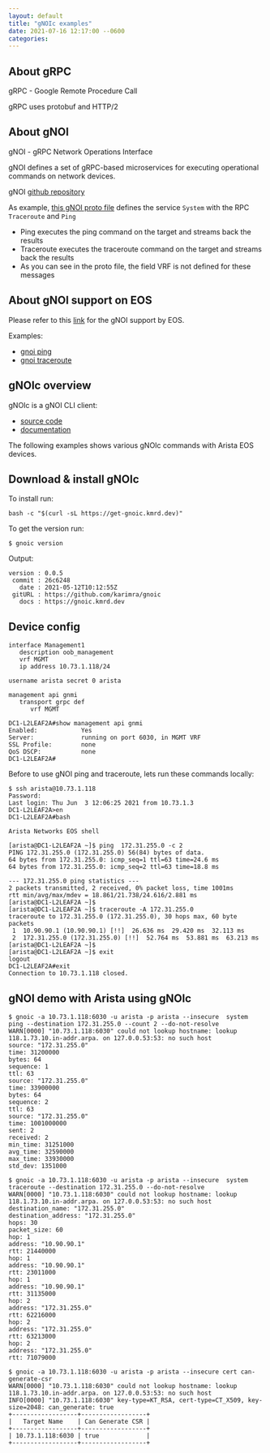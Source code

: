 ```yaml
---
layout: default
title: "gNOIc examples"
date: 2021-07-16 12:17:00 --0600
categories:
---
```


## About gRPC

gRPC - Google Remote Procedure Call

gRPC uses protobuf and HTTP/2

## About gNOI

gNOI - gRPC Network Operations Interface

gNOI defines a set of gRPC-based microservices for executing operational commands on network devices.

gNOI [github repository](https://github.com/openconfig/gnoi)

As example, [this gNOI proto file](https://github.com/openconfig/gnoi/blob/master/system/system.proto) defines the service `System` with the RPC `Traceroute` and `Ping`

- Ping executes the ping command on the target and streams back the results
- Traceroute executes the traceroute command on the target and streams back the results
- As you can see in the proto file, the field VRF is not defined for these messages

## About gNOI support on EOS

Please refer to this [link](https://eos.arista.com/eos-4-24-2f/gnoi/) for the gNOI support by EOS.

Examples:

- [gnoi ping](https://eos.arista.com/eos-4-22-1f/gnoi-ping/)
- [gnoi traceroute](https://eos.arista.com/eos-4-22-1f/gnoi-traceroute/)


## gNOIc overview

gNOIc is a gNOI CLI client:

- [source code](https://github.com/karimra/gnoic)
- [documentation](https://gnoic.kmrd.dev/)

The following examples shows various gNOIc commands with Arista EOS devices.

## Download & install gNOIc

To install run:

```shell
bash -c "$(curl -sL https://get-gnoic.kmrd.dev)"
```

To get the version run:

```shell
$ gnoic version
```

Output:

```shell
version : 0.0.5
 commit : 26c6248
   date : 2021-05-12T10:12:55Z
 gitURL : https://github.com/karimra/gnoic
   docs : https://gnoic.kmrd.dev
```

## Device config

```shell
interface Management1
   description oob_management
   vrf MGMT
   ip address 10.73.1.118/24

username arista secret 0 arista

management api gnmi
   transport grpc def
      vrf MGMT
```
```shell
DC1-L2LEAF2A#show management api gnmi
Enabled:            Yes
Server:             running on port 6030, in MGMT VRF
SSL Profile:        none
QoS DSCP:           none
DC1-L2LEAF2A#
```
Before to use gNOI ping and traceroute, lets run these commands locally:
```
$ ssh arista@10.73.1.118
Password:
Last login: Thu Jun  3 12:06:25 2021 from 10.73.1.3
DC1-L2LEAF2A>en
DC1-L2LEAF2A#bash

Arista Networks EOS shell

[arista@DC1-L2LEAF2A ~]$ ping  172.31.255.0 -c 2
PING 172.31.255.0 (172.31.255.0) 56(84) bytes of data.
64 bytes from 172.31.255.0: icmp_seq=1 ttl=63 time=24.6 ms
64 bytes from 172.31.255.0: icmp_seq=2 ttl=63 time=18.8 ms

--- 172.31.255.0 ping statistics ---
2 packets transmitted, 2 received, 0% packet loss, time 1001ms
rtt min/avg/max/mdev = 18.861/21.738/24.616/2.881 ms
[arista@DC1-L2LEAF2A ~]$
[arista@DC1-L2LEAF2A ~]$ traceroute -A 172.31.255.0
traceroute to 172.31.255.0 (172.31.255.0), 30 hops max, 60 byte packets
 1  10.90.90.1 (10.90.90.1) [!!]  26.636 ms  29.420 ms  32.113 ms
 2  172.31.255.0 (172.31.255.0) [!!]  52.764 ms  53.881 ms  63.213 ms
[arista@DC1-L2LEAF2A ~]$
[arista@DC1-L2LEAF2A ~]$ exit
logout
DC1-L2LEAF2A#exit
Connection to 10.73.1.118 closed.
```

## gNOI demo with Arista using gNOIc

```
$ gnoic -a 10.73.1.118:6030 -u arista -p arista --insecure  system ping --destination 172.31.255.0 --count 2 --do-not-resolve
WARN[0000] "10.73.1.118:6030" could not lookup hostname: lookup 118.1.73.10.in-addr.arpa. on 127.0.0.53:53: no such host
source: "172.31.255.0"
time: 31200000
bytes: 64
sequence: 1
ttl: 63
source: "172.31.255.0"
time: 33900000
bytes: 64
sequence: 2
ttl: 63
source: "172.31.255.0"
time: 1001000000
sent: 2
received: 2
min_time: 31251000
avg_time: 32590000
max_time: 33930000
std_dev: 1351000
```
```
$ gnoic -a 10.73.1.118:6030 -u arista -p arista --insecure  system traceroute --destination 172.31.255.0 --do-not-resolve
WARN[0000] "10.73.1.118:6030" could not lookup hostname: lookup 118.1.73.10.in-addr.arpa. on 127.0.0.53:53: no such host
destination_name: "172.31.255.0"
destination_address: "172.31.255.0"
hops: 30
packet_size: 60
hop: 1
address: "10.90.90.1"
rtt: 21440000
hop: 1
address: "10.90.90.1"
rtt: 23011000
hop: 1
address: "10.90.90.1"
rtt: 31135000
hop: 2
address: "172.31.255.0"
rtt: 62216000
hop: 2
address: "172.31.255.0"
rtt: 63213000
hop: 2
address: "172.31.255.0"
rtt: 71079000
```
```
$ gnoic -a 10.73.1.118:6030 -u arista -p arista --insecure cert can-generate-csr
WARN[0000] "10.73.1.118:6030" could not lookup hostname: lookup 118.1.73.10.in-addr.arpa. on 127.0.0.53:53: no such host
INFO[0000] "10.73.1.118:6030" key-type=KT_RSA, cert-type=CT_X509, key-size=2048: can_generate: true
+------------------+------------------+
|   Target Name    | Can Generate CSR |
+------------------+------------------+
| 10.73.1.118:6030 | true             |
+------------------+------------------+
```
